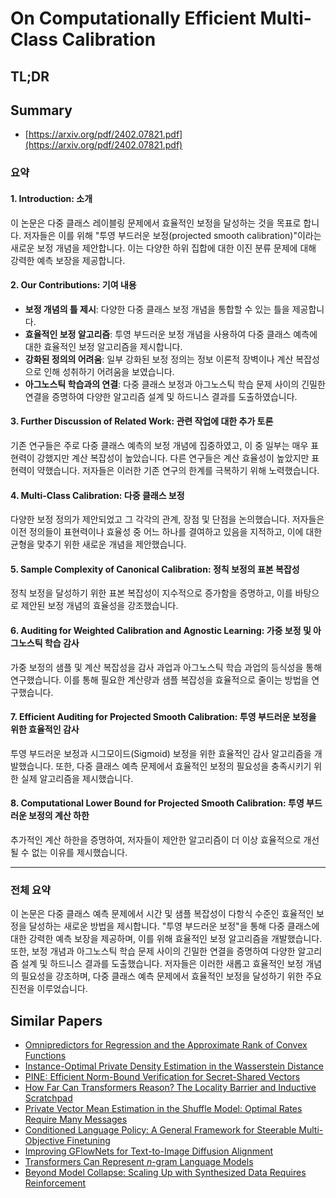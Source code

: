 # On Computationally Efficient Multi-Class Calibration
## TL;DR
## Summary
- [https://arxiv.org/pdf/2402.07821.pdf](https://arxiv.org/pdf/2402.07821.pdf)

### 요약

#### 1. Introduction: 소개
이 논문은 다중 클래스 레이블링 문제에서 효율적인 보정을 달성하는 것을 목표로 합니다. 저자들은 이를 위해 "투영 부드러운 보정(projected smooth calibration)"이라는 새로운 보정 개념을 제안합니다. 이는 다양한 하위 집합에 대한 이진 분류 문제에 대해 강력한 예측 보장을 제공합니다.

#### 2. Our Contributions: 기여 내용
- **보정 개념의 틀 제시**: 다양한 다중 클래스 보정 개념을 통합할 수 있는 틀을 제공합니다.
- **효율적인 보정 알고리즘**: 투영 부드러운 보정 개념을 사용하여 다중 클래스 예측에 대한 효율적인 보정 알고리즘을 제시합니다.
- **강화된 정의의 어려움**: 일부 강화된 보정 정의는 정보 이론적 장벽이나 계산 복잡성으로 인해 성취하기 어려움을 보였습니다.
- **아그노스틱 학습과의 연결**: 다중 클래스 보정과 아그노스틱 학습 문제 사이의 긴밀한 연결을 증명하여 다양한 알고리즘 설계 및 하드니스 결과를 도출하였습니다.

#### 3. Further Discussion of Related Work: 관련 작업에 대한 추가 토론
기존 연구들은 주로 다중 클래스 예측의 보정 개념에 집중하였고, 이 중 일부는 매우 표현력이 강했지만 계산 복잡성이 높았습니다. 다른 연구들은 계산 효율성이 높았지만 표현력이 약했습니다. 저자들은 이러한 기존 연구의 한계를 극복하기 위해 노력했습니다.

#### 4. Multi-Class Calibration: 다중 클래스 보정
다양한 보정 정의가 제안되었고 그 각각의 관계, 장점 및 단점을 논의했습니다. 저자들은 이전 정의들이 표현력이나 효율성 중 어느 하나를 결여하고 있음을 지적하고, 이에 대한 균형을 맞추기 위한 새로운 개념을 제안했습니다.

#### 5. Sample Complexity of Canonical Calibration: 정칙 보정의 표본 복잡성
정칙 보정을 달성하기 위한 표본 복잡성이 지수적으로 증가함을 증명하고, 이를 바탕으로 제안된 보정 개념의 효율성을 강조했습니다.

#### 6. Auditing for Weighted Calibration and Agnostic Learning: 가중 보정 및 아그노스틱 학습 감사
가중 보정의 샘플 및 계산 복잡성을 감사 과업과 아그노스틱 학습 과업의 등식성을 통해 연구했습니다. 이를 통해 필요한 계산량과 샘플 복잡성을 효율적으로 줄이는 방법을 연구했습니다.

#### 7. Efficient Auditing for Projected Smooth Calibration: 투영 부드러운 보정을 위한 효율적인 감사
투영 부드러운 보정과 시그모이드(Sigmoid) 보정을 위한 효율적인 감사 알고리즘을 개발했습니다. 또한, 다중 클래스 예측 문제에서 효율적인 보정의 필요성을 충족시키기 위한 실제 알고리즘을 제시했습니다.

#### 8. Computational Lower Bound for Projected Smooth Calibration: 투영 부드러운 보정의 계산 하한
추가적인 계산 하한을 증명하여, 저자들이 제안한 알고리즘이 더 이상 효율적으로 개선될 수 없는 이유를 제시했습니다.

---

### 전체 요약
이 논문은 다중 클래스 예측 문제에서 시간 및 샘플 복잡성이 다항식 수준인 효율적인 보정을 달성하는 새로운 방법을 제시합니다. "투영 부드러운 보정"을 통해 다중 클래스에 대한 강력한 예측 보장을 제공하며, 이를 위해 효율적인 보정 알고리즘을 개발했습니다. 또한, 보정 개념과 아그노스틱 학습 문제 사이의 긴밀한 연결을 증명하여 다양한 알고리즘 설계 및 하드니스 결과를 도출했습니다. 저자들은 이러한 새롭고 효율적인 보정 개념의 필요성을 강조하며, 다중 클래스 예측 문제에서 효율적인 보정을 달성하기 위한 주요 진전을 이루었습니다.

## Similar Papers
- [Omnipredictors for Regression and the Approximate Rank of Convex Functions](2401.14645.md)
- [Instance-Optimal Private Density Estimation in the Wasserstein Distance](2406.19566.md)
- [PINE: Efficient Norm-Bound Verification for Secret-Shared Vectors](2311.10237.md)
- [How Far Can Transformers Reason? The Locality Barrier and Inductive Scratchpad](2406.06467.md)
- [Private Vector Mean Estimation in the Shuffle Model: Optimal Rates Require Many Messages](2404.10201.md)
- [Conditioned Language Policy: A General Framework for Steerable Multi-Objective Finetuning](2407.15762.md)
- [Improving GFlowNets for Text-to-Image Diffusion Alignment](2406.00633.md)
- [Transformers Can Represent $n$-gram Language Models](2404.14994.md)
- [Beyond Model Collapse: Scaling Up with Synthesized Data Requires Reinforcement](2406.07515.md)
